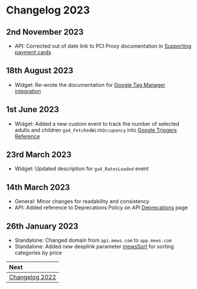 # Changelog 2023

## 2nd November 2023
* API: Corrected out of date link to PCI Proxy documentation in [Supporting payment cards](../booking-engine-api/use-cases/supporting-payment-cards.md)

## 18th August 2023
* Widget: Re-wrote the documentation for [Google Tag Manager integration](../integrations/README.md)

## 1st June 2023
* Widget: Added a new custom event to track the number of selected adults and children `ga4_FetchedWithOccupancy` into [Google Triggers Reference](../integrations/google-triggers-reference.md#ga4fetchedwithoccupancy)

## 23rd March 2023
* Widget: Updated description for `ga4_RatesLoaded` event

## 14th March 2023
* General: Minor changes for readability and consistency
* API: Added reference to Deprecations Policy on API [Deprecations](../booking-engine-api/deprecations/README.md) page

## 26th January 2023
* Standalone: Changed domain from `api.mews.com` to `app.mews.com`
* Standalone: Added new deeplink parameter [mewsSort](../booking-engine-standalone/deeplinks.md#parameters-supported-in-single-and-multi-enterprise-mode) for sorting categories by price

| Next |
| :-- |
| [Changelog 2022](changelog2022.md) |
